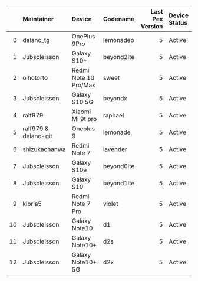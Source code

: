 |    | Maintainer           | Device                | Codename   |   Last Pex Version | Device Status   |
|---:|:---------------------|:----------------------|:-----------|-------------------:|:----------------|
|  0 | delano_tg            | OnePlus 9Pro          | lemonadep  |                  5 | Active          |
|  1 | Jubscleisson         | Galaxy S10+           | beyond2lte |                  5 | Active          |
|  2 | olhotorto            | Redmi Note 10 Pro/Max | sweet      |                  5 | Active          |
|  3 | Jubscleisson         | Galaxy S10 5G         | beyondx    |                  5 | Active          |
|  4 | ralf979              | Xiaomi Mi 9t pro      | raphael    |                  5 | Active          |
|  5 | ralf979 & delano-git | Oneplus 9             | lemonade   |                  5 | Active          |
|  6 | shizukachanwa        | Redmi Note 7          | lavender   |                  5 | Active          |
|  7 | Jubscleisson         | Galaxy S10e           | beyond0lte |                  5 | Active          |
|  8 | Jubscleisson         | Galaxy S10            | beyond1lte |                  5 | Active          |
|  9 | kibria5              | Redmi Note 7 Pro      | violet     |                  5 | Active          |
| 10 | Jubscleisson         | Galaxy Note10         | d1         |                  5 | Active          |
| 11 | Jubscleisson         | Galaxy Note10+        | d2s        |                  5 | Active          |
| 12 | Jubscleisson         | Galaxy Note10+ 5G     | d2x        |                  5 | Active          |